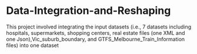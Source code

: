# Data-Integration-and-Reshaping
This project involved integrating the input datasets (i.e., 7 datasets including hospitals, supermarkets, shopping centers, real estate files (one XML and one Json),Vic_suburb_boundary, and GTFS_Melbourne_Train_Information files) into one dataset
